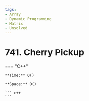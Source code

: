 ```yaml
---
tags:
- Array
- Dynamic Programming
- Matrix
- Unsolved
---
```



# 741. Cherry Pickup

=== "C++"

    **Time:** O()

    **Space:** O()

    ``` c++
    ```